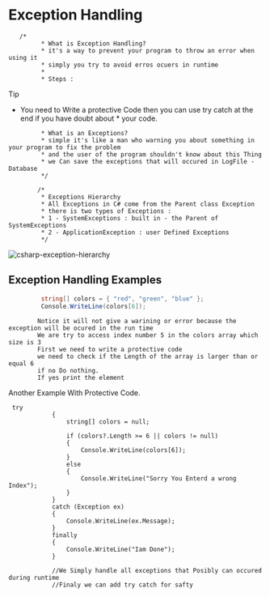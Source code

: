 # Exception Handling
       /*
             * What is Exception Handling?
             * it's a way to prevent your program to throw an error when using it 
             * simply you try to avoid erros ocuers in runtime 
             * 
             * Steps : 
> [!TIP]
 >* You need to Write a protective Code then you can use try catch at the end if you have doubt about 
             * your code.
>   
             * What is an Exceptions?
             * simple it's like a man who warning you about something in your program to fix the problem 
             * and the user of the program shouldn't know about this Thing
             * we Can save the exceptions that will occured in LogFile - Database
             */

            /*
             * Exceptions Hierarchy
             * All Exceptions in C# come from the Parent class Exception 
             * there is two types of Exceptions : 
             * 1 - SystemExceptions : built in - the Parent of SystemExceptions
             * 2 - ApplicationException : user Defined Exceptions
             */

         
![csharp-exception-hierarchy](https://github.com/Ebrahemots-lab/What-I-Learn/assets/79811814/260bf91d-c499-4cfc-a5b1-82ab08fc4c33)

## Exception Handling Examples

``` c#
         string[] colors = { "red", "green", "blue" };
         Console.WriteLine(colors[6]);
 ```
            Notice it will not give a warining or error because the exception will be ocured in the run time
            We are try to access index number 5 in the colors array which size is 3 
            First we need to write a protective code 
            we need to check if the Length of the array is larger than or equal 6 
            if no Do nothing.
            If yes print the element 


Another Example With Protective Code. 

```
 try 
            {
                string[] colors = null;

                if (colors?.Length >= 6 || colors != null)
                {
                    Console.WriteLine(colors[6]);
                }
                else
                {
                    Console.WriteLine("Sorry You Enterd a wrong Index");
                }
            }
            catch (Exception ex)
            {
                Console.WriteLine(ex.Message);
            }
            finally 
            {
                Console.WriteLine("Iam Done"); 
            }

            //We Simply handle all exceptions that Posibly can occured during runtime
            //Finaly we can add try catch for safty 
```
